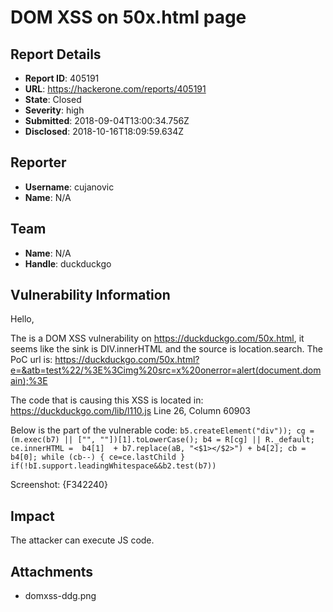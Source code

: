 # DOM XSS on 50x.html page

## Report Details
- **Report ID**: 405191
- **URL**: https://hackerone.com/reports/405191
- **State**: Closed
- **Severity**: high
- **Submitted**: 2018-09-04T13:00:34.756Z
- **Disclosed**: 2018-10-16T18:09:59.634Z

## Reporter
- **Username**: cujanovic
- **Name**: N/A

## Team
- **Name**: N/A
- **Handle**: duckduckgo

## Vulnerability Information
Hello,

The is a DOM XSS vulnerability on https://duckduckgo.com/50x.html, it seems like the sink is DIV.innerHTML and the source is location.search.
The PoC url is: https://duckduckgo.com/50x.html?e=&atb=test%22/%3E%3Cimg%20src=x%20onerror=alert(document.domain);%3E

The code that is causing this XSS is located in:
https://duckduckgo.com/lib/l110.js
Line 26, Column 60903

Below is the part of the vulnerable code:
`b5.createElement("div"));
cg = (m.exec(b7) || ["", ""])[1].toLowerCase();
b4 = R[cg] || R._default;
ce.innerHTML =  b4[1]  + b7.replace(aB, "<$1></$2>") + b4[2];
cb = b4[0];
while (cb--) {
	ce=ce.lastChild
}
if(!bI.support.leadingWhitespace&&b2.test(b7))`

Screenshot:
{F342240}

## Impact

The attacker can execute JS code.

## Attachments
- domxss-ddg.png
